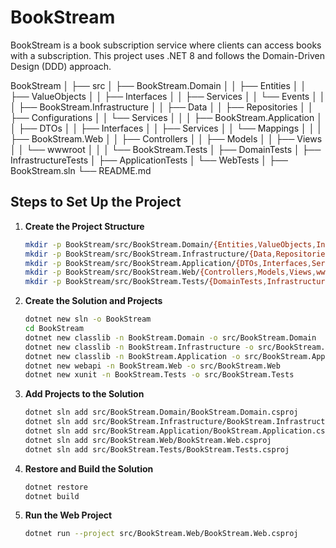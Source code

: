 # BookStream

BookStream is a book subscription service where clients can access books with a subscription. This project uses .NET 8 and follows the Domain-Driven Design (DDD) approach.

BookStream │ ├── src │ ├── BookStream.Domain │ │ ├── Entities │ │ ├── ValueObjects │ │ ├── Interfaces │ │ ├── Services │ │ └── Events │ │ │ ├── BookStream.Infrastructure │ │ ├── Data │ │ ├── Repositories │ │ ├── Configurations │ │ └── Services │ │ │ ├── BookStream.Application │ │ ├── DTOs │ │ ├── Interfaces │ │ ├── Services │ │ └── Mappings │ │ │ ├── BookStream.Web │ │ ├── Controllers │ │ ├── Models │ │ ├── Views │ │ └── wwwroot │ │ │ └── BookStream.Tests │ ├── DomainTests │ ├── InfrastructureTests │ ├── ApplicationTests │ └── WebTests │ ├── BookStream.sln └── README.md


## Steps to Set Up the Project

1. **Create the Project Structure**

    ```bash
    mkdir -p BookStream/src/BookStream.Domain/{Entities,ValueObjects,Interfaces,Services,Events}
    mkdir -p BookStream/src/BookStream.Infrastructure/{Data,Repositories,Configurations,Services}
    mkdir -p BookStream/src/BookStream.Application/{DTOs,Interfaces,Services,Mappings}
    mkdir -p BookStream/src/BookStream.Web/{Controllers,Models,Views,wwwroot}
    mkdir -p BookStream/src/BookStream.Tests/{DomainTests,InfrastructureTests,ApplicationTests,WebTests}
    ```

2. **Create the Solution and Projects**

    ```bash
    dotnet new sln -o BookStream
    cd BookStream
    dotnet new classlib -n BookStream.Domain -o src/BookStream.Domain
    dotnet new classlib -n BookStream.Infrastructure -o src/BookStream.Infrastructure
    dotnet new classlib -n BookStream.Application -o src/BookStream.Application
    dotnet new webapi -n BookStream.Web -o src/BookStream.Web
    dotnet new xunit -n BookStream.Tests -o src/BookStream.Tests
    ```

3. **Add Projects to the Solution**

    ```bash
    dotnet sln add src/BookStream.Domain/BookStream.Domain.csproj
    dotnet sln add src/BookStream.Infrastructure/BookStream.Infrastructure.csproj
    dotnet sln add src/BookStream.Application/BookStream.Application.csproj
    dotnet sln add src/BookStream.Web/BookStream.Web.csproj
    dotnet sln add src/BookStream.Tests/BookStream.Tests.csproj
    ```

4. **Restore and Build the Solution**

    ```bash
    dotnet restore
    dotnet build
    ```

5. **Run the Web Project**

    ```bash
    dotnet run --project src/BookStream.Web/BookStream.Web.csproj
    ```